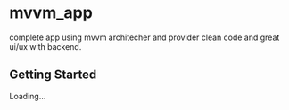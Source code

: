 # mvvm_app

complete app using mvvm architecher and provider clean code and great ui/ux with backend.

## Getting Started

Loading...
